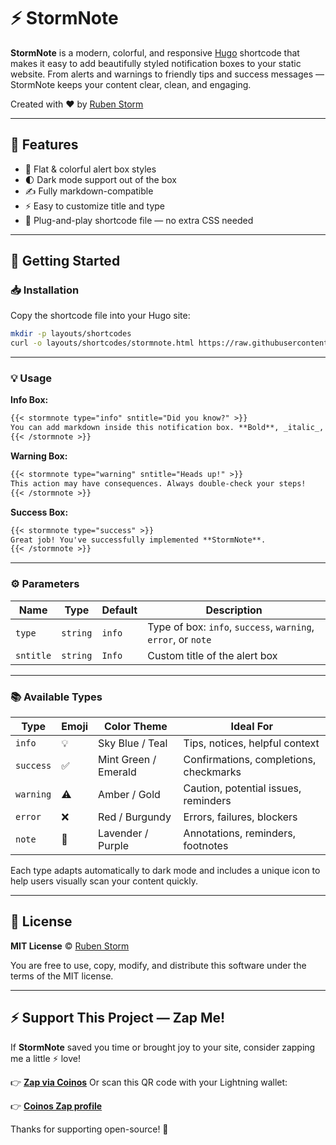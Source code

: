 # ⚡ StormNote

**StormNote** is a modern, colorful, and responsive [Hugo](https://gohugo.io/) shortcode that makes it easy to add beautifully styled notification boxes to your static website. From alerts and warnings to friendly tips and success messages — StormNote keeps your content clear, clean, and engaging.

Created with ❤️ by [Ruben Storm](https://github.com/rubenstorm)

---

## 🎯 Features

- 🎨 Flat & colorful alert box styles
- 🌓 Dark mode support out of the box
- ✍️ Fully markdown-compatible
- ⚡ Easy to customize title and type
- 🧩 Plug-and-play shortcode file — no extra CSS needed

---

## 🚀 Getting Started

### 📥 Installation

Copy the shortcode file into your Hugo site:

```bash
mkdir -p layouts/shortcodes
curl -o layouts/shortcodes/stormnote.html https://raw.githubusercontent.com/rubenstorm/stormnote/main/layouts/shortcodes/stormnote.html
````

---

### 💡 Usage

**Info Box:**
```markdown
{{< stormnote type="info" sntitle="Did you know?" >}}
You can add markdown inside this notification box. **Bold**, _italic_, [links](#), and more!
{{< /stormnote >}}
```

**Warning Box:**
```markdown
{{< stormnote type="warning" sntitle="Heads up!" >}}
This action may have consequences. Always double-check your steps!
{{< /stormnote >}}
```

**Success Box:**
```markdown
{{< stormnote type="success" >}}
Great job! You've successfully implemented **StormNote**.
{{< /stormnote >}}
```

---

### ⚙️ Parameters

| Name      | Type     | Default | Description                                                   |
| --------- | -------- | ------- | ------------------------------------------------------------- |
| `type`    | `string` | `info`  | Type of box: `info`, `success`, `warning`, `error`, or `note` |
| `sntitle` | `string` | `Info`  | Custom title of the alert box                                 |

---

### 📚 Available Types

| Type      | Emoji | Color Theme          | Ideal For                              |
| --------- | ----- | -------------------- | -------------------------------------- |
| `info`    | 💡    | Sky Blue / Teal      | Tips, notices, helpful context         |
| `success` | ✅     | Mint Green / Emerald | Confirmations, completions, checkmarks |
| `warning` | ⚠️    | Amber / Gold         | Caution, potential issues, reminders   |
| `error`   | ❌     | Red / Burgundy       | Errors, failures, blockers             |
| `note`    | 📝    | Lavender / Purple    | Annotations, reminders, footnotes      |

Each type adapts automatically to dark mode and includes a unique icon to help users visually scan your content quickly.

---

## 📄 License

**MIT License** © [Ruben Storm](https://github.com/rubenstorm)

You are free to use, copy, modify, and distribute this software under the terms of the MIT license.

---

## ⚡ Support This Project — Zap Me!

If **StormNote** saved you time or brought joy to your site, consider zapping me a little ⚡ love!

👉 **[Zap via Coinos](https://coinos.io/rubenstorm)**
Or scan this QR code with your Lightning wallet:

👉 **[Coinos Zap profile](https://coinos.io/rubenstorm)**


Thanks for supporting open-source! 🖤

